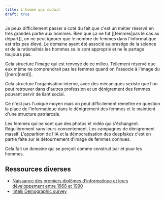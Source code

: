 ```yaml
---
title: L'homme qui codait
draft: true
---
```


Je peux difficilement passer a coté du fait que c'est un métier réservé en très grandes partie aux hommes. Bien que ça ne fut [[femmes|pas le cas au départ]], on ne peut ignorer que le nombre de femmes dans l'informatique est très peu élevé. Le domaine ayant été associé au prestige de la science et de la rationalités les hommes se le sont approprié et ne le partage toujours pas.

Cela structure l'image qui est renvoyé de ce milieu. Tellement réservé que eux même ne comprendrait pas les femmes quand on l'associe à l'image du [[nerd|nerd]].

Cela structure l'organisation interne, avec des mécaniques sexiste que l'on peut retrouver dans d'autres profession et un dénigrement des femmes pouvant servir de liant social.

Ce n'est pas l'unique moyen mais on peut difficilement remettre en question la place de l'informatique dans le dénigrement des femmes et le maintient d'une structure patriarcale.

Les femmes qui ne sont que des photos et vidéo qui s'échangent. Régulièrement sans leurs consentement. Les campagnes de dénigrement massif. L'apparition de l'IA et la démocratisation des deepfakes c'est en partie faite sur le détournement d'image de femmes connues.

Cela fait un domaine qui se perçoit comme construit par et pour les hommes.

## Ressources diverses

- [Naissance des premiers diplômes d’informatique et leurs développement entre 1968 et 1990](https://webtv.univ-lille.fr/video/6480/naissance-des-premiers-diplomes-d8217informatique-et-leurs-developpement-entre-1968-et-1990)
- [Intelij Demographic survey](https://www.jetbrains.com/lp/devecosystem-2023/demographics/)

